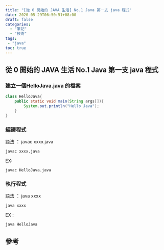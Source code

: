 ```yaml
---
title: "[從 0 開始的 JAVA 生活] No.1 Java 第一支 java 程式"
date: 2020-05-29T06:50:51+08:00
draft: false
categories:
  - "筆記"
  - "技術"
tags:
 - "java"
toc: true
---
```


## 從 0 開始的 JAVA 生活 No.1 Java 第一支 java 程式
<!--more-->

### 建立一個HelloJava.java 的檔案

```java
class HelloJava{
    public static void main(String args[]){
        System.out.println("Hello Java");
    }
}
```

### 編譯程式

語法 ： javac xxxx.java

```shell
javac xxxx.java
```

EX: 

```shell
javac HelloJava.java
```

### 執行程式

語法 ： java xxxx

```shell
java xxxx
```

EX :

```shell
java HelloJava
```

## 參考